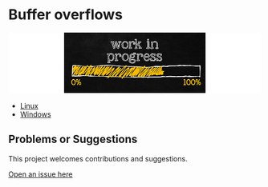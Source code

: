 # Buffer overflows

![Forever In Progress](assets/in-progress.png)

* [Linux](linux)
* [Windows](windows)

## Problems or Suggestions

This project welcomes contributions and suggestions. 

[Open an issue here](https://github.com/tymyrddin/codes-bof/issues)

